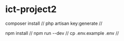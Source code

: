 # ict-project2

composer install //
php artisan key:generate //

npm install //
npm run --dev //
cp .env.example .env //


